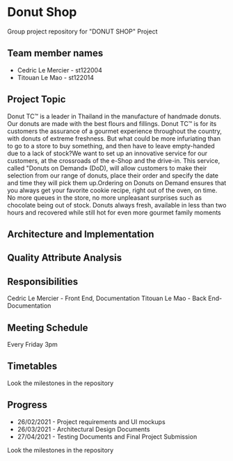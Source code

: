 # Donut Shop
Group project repository for "DONUT SHOP" Project

## Team member names
* Cedric Le Mercier - st122004
* Titouan Le Mao - st122014

## Project Topic
Donut TC™ is a leader in Thailand in the manufacture of handmade donuts. Our donuts are made with the best flours and fillings. Donut TC™ is for its customers the assurance of a gourmet experience throughout the country, with donuts of extreme freshness.  But what could be more infuriating than to go to a store to buy something, and then have to leave empty-handed due to a lack of stock?We  want  to  set  up  an  innovative  service  for  our  customers,  at  the  crossroads  of  the  e-Shop  and  the  drive-in.  This  service,  called  "Donuts  on  Demand»  (DoD),  will  allow customers to make their selection from our range of donuts, place their order and specify the date and time they will pick them up.Ordering on Donuts on Demand ensures that you always get your favorite cookie recipe, right out of the oven, on time. No more queues in the store, no more unpleasant surprises such  as  chocolate  being  out  of  stock.  Donuts  always  fresh,  available  in  less  than  two hours and recovered while still hot for even more gourmet family moments

## Architecture and Implementation


## Quality Attribute Analysis


## Responsibilities
Cedric Le Mercier - Front End, Documentation
Titouan Le Mao - Back End- Documentation

## Meeting Schedule
Every Friday 3pm

## Timetables

Look the milestones in the repository

## Progress
* 26/02/2021 - Project requirements and UI mockups
* 26/03/2021 - Architectural Design Documents
* 27/04/2021 - Testing Documents and Final Project Submission

Look the milestones in the repository
